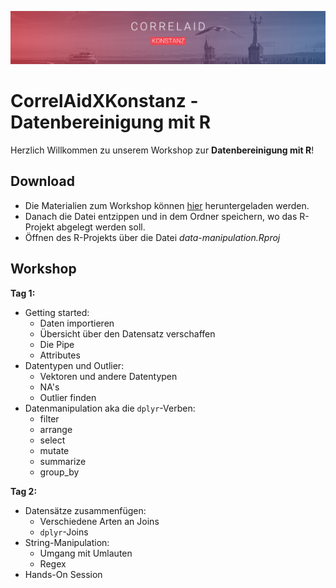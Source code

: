 ![CorrelAid X Konstanz Header](https://github.com/ZoeWolter/CorrelAidXKonstanz-DataManipulation/blob/main/header.png?raw=true)

# CorrelAidXKonstanz - Datenbereinigung mit R

Herzlich Willkommen zu unserem Workshop zur **Datenbereinigung mit R**!

## Download
- Die Materialien zum Workshop können [hier](https://github.com/ZoeWolter/CorrelAidXKonstanz-DataManipulation/archive/main.zip) heruntergeladen werden.
- Danach die Datei entzippen und in dem Ordner speichern, wo das R-Projekt abgelegt werden soll.
- Öffnen des R-Projekts über die Datei *data-manipulation.Rproj*

## Workshop

**Tag 1:**
- Getting started: 
  - Daten importieren
  - Übersicht über den Datensatz verschaffen 
  - Die Pipe
  - Attributes
- Datentypen und Outlier: 
  - Vektoren und andere Datentypen
  - NA's
  - Outlier finden 
- Datenmanipulation aka die `dplyr`-Verben:
  - filter
  - arrange
  - select
  - mutate
  - summarize
  - group_by

**Tag 2:**
- Datensätze zusammenfügen:
  - Verschiedene Arten an Joins
  - `dplyr`-Joins
- String-Manipulation:
  - Umgang mit Umlauten
  - Regex
- Hands-On Session
